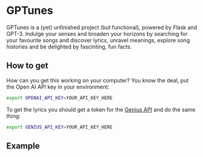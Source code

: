 # GPTunes

GPTunes is a (yet) unfinished project (but functional), powered by Flask and GPT-3. Indulge
your senses and broaden your horizons by searching for your favourite songs and
discover lyrics, unravel meanings, explore song histories and be delighted by
fascinting, fun facts.


## How to get 
How can you get this working on your computer? You know the deal, put the
Open AI API key in your environment:

```bash
export OPENAI_API_KEY=YOUR_API_KEY_HERE
```

To get the lyrics you should get a token for the [Genius API](https://docs.genius.com/#/authentication-h1)
and do the same thing:

```bash
export GENIUS_API_KEY=YOUR_API_KEY_HERE
```

## Example